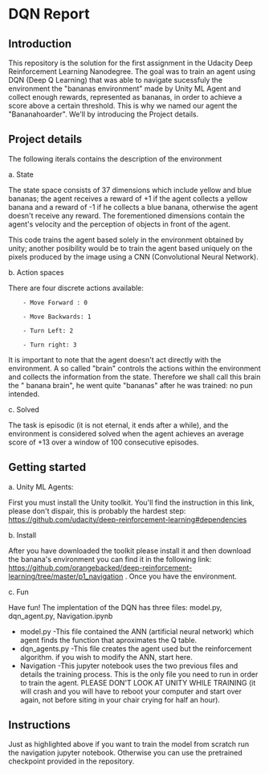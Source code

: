 # DQN Report



## Introduction

This repository is the solution for the first assignment in the Udacity Deep Reinforcement Learning Nanodegree. The goal was to train an agent using DQN (Deep Q Learning) that was able to navigate sucessfuly the environment the "bananas environment" made by Unity ML Agent and collect enough rewards, represented as bananas, in order to achieve a score above a certain threshold. This is why we named our agent the "Bananahoarder". We'll by introducing the Project details.

## Project details

The following iterals contains the description of the environment

a. State

The state space consists of 37 dimensions which include yellow and blue bananas; the agent receives a reward of +1 if the agent collects a yellow banana and a reward of -1 if he collects a blue banana, otherwise the agent doesn't receive any reward. The forementioned dimensions contain the agent's velocity and the perception of objects in front of the agent.

This code trains the agent based solely in the environment obtained by unity; another posibility would be to train the agent based uniquely on the pixels produced by the image using a CNN (Convolutional Neural Network).  

b. Action spaces

There are four discrete actions available:

		- Move Forward : 0

		- Move Backwards: 1

		- Turn Left: 2

		- Turn right: 3

It is important to note that the agent doesn't act directly with the environment. A so called "brain" controls the actions within the environment and collects the information from the state. Therefore we shall call this brain the " banana brain", he went quite "bananas" after he was trained: no pun intended. 

c. Solved 

The task is episodic (it is not eternal, it ends after a while), and the environment is considered solved when the agent achieves an average score of +13 over a window of 100 consecutive episodes. 


## Getting started

a. Unity ML Agents:

First you must install the Unity toolkit. You'll find the instruction in this link, please don't dispair, this is probably the hardest step: <href>https://github.com/udacity/deep-reinforcement-learning#dependencies
	
b. Install
	
After you have downloaded the toolkit please install it and then download the banana's environment you can find it in the following link:  https://github.com/orangebacked/deep-reinforcement-learning/tree/master/p1_navigation . Once you have the environment.
	
c. Fun

Have fun! The implentation of the DQN has three files: model.py, dqn_agent.py, Navigation.ipynb
* model.py
-This file contained the ANN (artificial neural network) which agent finds the function that aproximates the Q table.
* dqn_agents.py
-This file creates the agent used but the reinforcement algorithm. if you wish to modify the ANN, start here.
* Navigation
-This jupyter notebook uses the two previous files and details the training process. This is the only file you need to run in order to train the agent. PLEASE DON'T LOOK AT UNITY WHILE TRAINING (it will crash and you will have to reboot your computer and start over again, not before siting in your chair crying for half an hour).

## Instructions

Just as highlighted above if you want to train the model from scratch run the navigation jupyter notebook. Otherwise you can use the pretrained checkpoint provided in the repository.   


 
